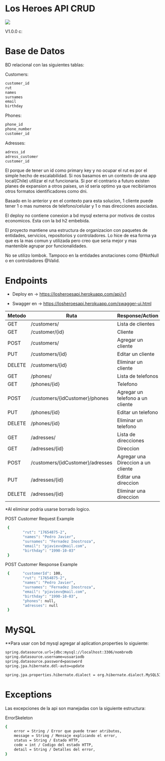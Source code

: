 # Los Heroes API CRUD

![](
https://www.losheroes.cl/wps/wcm/connect/c1d8102a-dd6d-4b96-a3c8-3718be3f817a/Logo-LH-2020_4+-+copia.png?MOD=AJPERES&CACHEID=c1d8102a-dd6d-4b96-a3c8-3718be3f817a)

V1.0.0 c:


# Base de Datos

BD relacional con las siguientes tablas:

Customers:

```sh
customer_id
rut
names
surnames
email
birthday
```
Phones:

```sh
phone_id
phone_number
customer_id
```
Adresses:

```sh
adress_id
adress_customer
customer_id
```

El porque de tener un id como primary key y no ocupar el rut es por el simple hecho de escalabilidad. Si nos basamos en un contexto de una app local(Chile) utilizar el rut funcionaria. Si por el contrario a futuro existen planes de expansion a otros paises, un id seria optimo ya que recibiriamos otros formatos identificadores como dni.

Basado en lo anterior y en el contexto para esta solucion, 1 cliente puede tener 1 o mas numeros de telefono/celular y 1 o mas direcciones asociadas.
 
El deploy no contiene conexion a bd mysql externa por motivos de costos economicos. Esta con la bd h2 embebida.

El proyecto mantiene una estructura de organizacion con paquetes de entidades, servicios, repositorios y controladores. Lo hice de esa forma ya que es la mas comun y utilizada pero creo que seria mejor y mas mantenible agrupar por funcionalidades.

No se utilizo lombok. Tampoco en la entidades anotaciones como @NotNull o en controladores @Valid.

# Endpoints
 - Deploy en -> https://losheroesapi.herokuapp.com/api/v1


 - Swagger en -> https://losheroesapi.herokuapp.com/swagger-ui.html




| Metodo | Ruta | Response/Action |
| ------ | ------ | ------------------------|
| GET| /customers/ | Lista de clientes |
| GET| /customer/{id} | Cliente |
| POST| /customers/ | Agregar un cliente |
| PUT| /customers/{id} | Editar un cliente |
| DELETE| /customers/{id} | Eliminar un cliente |
| GET| /phones/ | Lista de telefonos |
| GET| /phones/{id} | Telefono |
| POST| /customers/{idCustomer}/phones | Agregar un telefono a un cliente |
| PUT| /phones/{id} | Editar un telefono |
| DELETE| /phones/{id} | Eliminar un telefono |
| GET| /adresses/ | Lista de direcciones |
| GET| /adresses/{id} | Direccion |
| POST| /customers/{idCustomer}/adresses | Agregar una Direccion a un cliente |
| PUT| /adresses/{id} | Editar una direccion |
| DELETE| /adresses/{id} | Eliminar una direccion |

*Al eliminar podria usarse borrado logico.

POST Customer Request Example
```sh
 {
        "rut": "17654875-2",
        "names": "Pedro Javier",
        "surnames": "Fernadez Inostroza",
        "email": "pjavievv@mail.com",
        "birthday": "1990-10-03"
 }
```
POST Customer Response Example
```sh
 {      "customerId": 100,
        "rut": "17654875-2",
        "names": "Pedro Javier",
        "surnames": "Fernadez Inostroza",
        "email": "pjavievv@mail.com",
        "birthday": "1990-10-03",
        "phones": null,
        "adresses": null
 }
```

# MySQL

**Para usar con bd mysql agregar al aplication.properties lo siguiente:
```sh
spring.datasource.url=jdbc:mysql://localhost:3306/nombredb
spring.datasource.username=usuariodb
spring.datasource.password=password
spring.jpa.hibernate.ddl-auto=update

spring.jpa.properties.hibernate.dialect = org.hibernate.dialect.MySQL5InnoDBDialect
```
# Exceptions

Las excepciones de la api son manejadas con la siguiente estructura:

ErrorSkeleton

```sh
{
    error = String / Error que puede traer atributos,
    message = String / Mensaje explicando el error,
    status = String / Estado HTTP, 
    code = int / Codigo del estado HTTP,
    detail = String / Detalles del error,
}
```